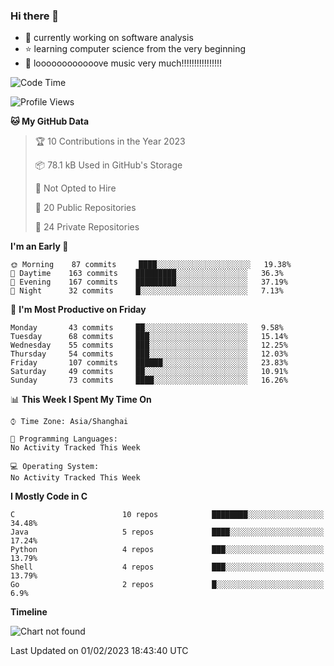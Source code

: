 ### Hi there 👋

<!--
**rbamb/rbamb** is a ✨ _special_ ✨ repository because its `README.md` (this file) appears on your GitHub profile.

Here are some ideas to get you started:

- 🔭 I’m currently working on ...
- 🌱 I’m currently learning ...
- 👯 I’m looking to collaborate on ...
- 🤔 I’m looking for help with ...
- 💬 Ask me about ...
- 📫 How to reach me: ...
- 😄 Pronouns: ...
- ⚡ Fun fact: ...
-->

* :rocket: currently working on software analysis
* :star: learning computer science from the very beginning
* :musical_note: loooooooooooove music very much!!!!!!!!!!!!!!!!

<!--START_SECTION:waka-->
![Code Time](http://img.shields.io/badge/Code%20Time-0%20secs-blue)

![Profile Views](http://img.shields.io/badge/Profile%20Views-4-blue)

**🐱 My GitHub Data** 

> 🏆 10 Contributions in the Year 2023
 > 
> 📦 78.1 kB Used in GitHub's Storage 
 > 
> 🚫 Not Opted to Hire
 > 
> 📜 20 Public Repositories 
 > 
> 🔑 24 Private Repositories  
 > 
**I'm an Early 🐤** 

```text
🌞 Morning    87 commits     ████░░░░░░░░░░░░░░░░░░░░░   19.38% 
🌆 Daytime    163 commits    █████████░░░░░░░░░░░░░░░░   36.3% 
🌃 Evening    167 commits    █████████░░░░░░░░░░░░░░░░   37.19% 
🌙 Night      32 commits     █░░░░░░░░░░░░░░░░░░░░░░░░   7.13%

```
📅 **I'm Most Productive on Friday** 

```text
Monday       43 commits     ██░░░░░░░░░░░░░░░░░░░░░░░   9.58% 
Tuesday      68 commits     ███░░░░░░░░░░░░░░░░░░░░░░   15.14% 
Wednesday    55 commits     ███░░░░░░░░░░░░░░░░░░░░░░   12.25% 
Thursday     54 commits     ███░░░░░░░░░░░░░░░░░░░░░░   12.03% 
Friday       107 commits    ██████░░░░░░░░░░░░░░░░░░░   23.83% 
Saturday     49 commits     ██░░░░░░░░░░░░░░░░░░░░░░░   10.91% 
Sunday       73 commits     ████░░░░░░░░░░░░░░░░░░░░░   16.26%

```


📊 **This Week I Spent My Time On** 

```text
⌚︎ Time Zone: Asia/Shanghai

💬 Programming Languages: 
No Activity Tracked This Week

💻 Operating System: 
No Activity Tracked This Week

```

**I Mostly Code in C** 

```text
C                        10 repos            ████████░░░░░░░░░░░░░░░░░   34.48% 
Java                     5 repos             ████░░░░░░░░░░░░░░░░░░░░░   17.24% 
Python                   4 repos             ███░░░░░░░░░░░░░░░░░░░░░░   13.79% 
Shell                    4 repos             ███░░░░░░░░░░░░░░░░░░░░░░   13.79% 
Go                       2 repos             █░░░░░░░░░░░░░░░░░░░░░░░░   6.9%

```


**Timeline**

![Chart not found](https://raw.githubusercontent.com/rbamb/rbamb/main/charts/bar_graph.png) 


 Last Updated on 01/02/2023 18:43:40 UTC
<!--END_SECTION:waka-->

